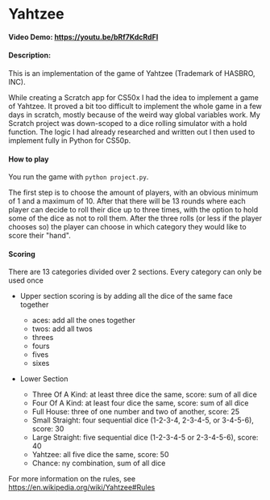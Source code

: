 # Yahtzee
#### Video Demo: https://youtu.be/bRf7KdcRdFI
#### Description:
This is an implementation of the game of Yahtzee (Trademark of HASBRO, INC).

While creating a Scratch app for CS50x I had the idea to implement a game of Yahtzee. It proved a bit too difficult to implement the whole game in a few days in scratch, mostly because of the weird way global variables work.
My Scratch project was down-scoped to a dice rolling simulator with a hold function. The logic I had already researched and written out I then used to implement fully in Python for CS50p.

#### How to play
You run the game with `python project.py`.

The first step is to choose the amount of players, with an obvious minimum of 1 and a maximum of 10. After that there will be 13 rounds where each player can decide to roll their dice up to three times, with the option to hold some of the dice as not to roll them. After the three rolls (or less if the player chooses so) the player can choose in which category they would like to score their "hand".

#### Scoring
There are 13 categories divided over 2 sections. Every category can only be used once

* Upper section scoring is by adding all the dice of the same face together
    - aces: add all the ones together
    - twos: add all twos
    - threes
    - fours
    - fives
    - sixes

* Lower Section

    - Three Of A Kind: at least three dice the same, score: sum of all dice
    - Four Of A Kind: at least four dice the same, score: sum of all dice
    - Full House: three of one number and two of another, score: 25
    - Small Straight: four sequential dice (1-2-3-4, 2-3-4-5, or 3-4-5-6), score: 30
    - Large Straight: five sequential dice (1-2-3-4-5 or 2-3-4-5-6), score: 40
    - Yahtzee: all five dice the same, score: 50
    - Chance: ny combination, sum of all dice

For more information on the rules, see https://en.wikipedia.org/wiki/Yahtzee#Rules
